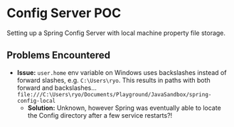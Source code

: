 # Config Server POC

Setting up a Spring Config Server with local machine property file storage.

## Problems Encountered
- **Issue:** `user.home` env variable on Windows uses backslashes instead of forward slashes, e.g. `C:\Users\ryo`. This results in paths with both forward and backslashes... `file:///C:\Users\ryo/Documents/Playground/JavaSandbox/spring-config-local`
    - **Solution:** Unknown, however Spring was eventually able to locate the Config directory after a few service restarts?!